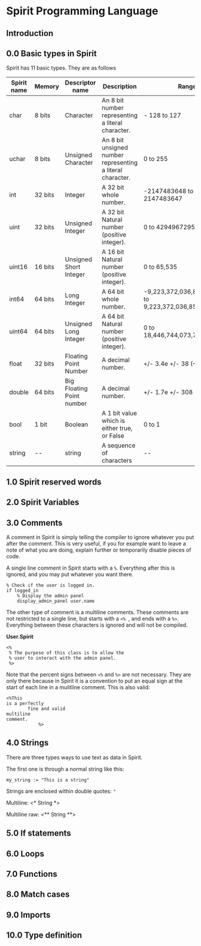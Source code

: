 # Spirit Programming Language


## Introduction

## 0.0 Basic types in Spirit

Spirit has 11 basic types. They are as follows

| Spirit name | Memory  |      Descriptor name      |                         Description                         |                          Range                          |
| ---------- | ------- | ------------------------- | ----------------------------------------------------------- | ------------------------------------------------------- |
| char       | 8 bits  | Character                 | An 8 bit number representing a literal character.           | - 128 to 127                                            |
| uchar      | 8 bits  | Unsigned Character        | An 8 bit unsigned  number representing a literal character. | 0 to 255                                                |
| int        | 32 bits | Integer                   | A 32 bit whole number.                                      | -2147483648 to 2147483647                               |
| uint       | 32 bits | Unsigned Integer          | A 32 bit Natural number (positive integer).                 | 0 to 4294967295                                         |
| uint16     | 16 bits | Unsigned Short Integer    | A 16 bit Natural number (positive integer).                 | 0 to 65,535                                             |
| int64      | 64 bits | Long Integer              | A 64 bit whole number.                                      | -9,223,372,036,854,775,808 to 9,223,372,036,854,775,807 |
| uint64     | 64 bits | Unsigned Long Integer     | A 64 bit Natural number (positive integer).                 | 0 to 18,446,744,073,709,551,615                         |
| float      | 32 bits | Floating Point Number     | A decimal number.                                           | +/- 3.4e +/- 38 (~7 digits)                             |
| double     | 64 bits | Big Floating Point number | A decimal number.                                           | +/- 1.7e +/- 308 (~15 digits)                           |
| bool       | 1 bit   | Boolean                   | A 1 bit value which is either true, or False                | 0 to 1                                                  |
| string     | --      | string                    | A sequence of characters                                    | --                                                      |


## 1.0 Spirit reserved words

## 2.0 Spirit Variables

## 3.0 Comments

A comment in Spirit is simply telling the compiler to ignore whatever
you put after the comment.
This is very useful, if you for example want to leave
a note of what you are doing, explain further or
temporarily disable pieces of code.

A single line comment in Spirit starts with a `%`.
Everything after this is ignored, and you may put
whatever you want there.

```Spirit
% Check if the user is logged in.
if logged_in
    % Display the admin panel
    display_admin_panel user.name
```

The other type of comment is a multiline comments. These comments
are not restricted to a single line, but starts with a 
`<% `, and ends with a `%>`. Everything between these characters
is ignored and will not be compiled.

**User.Spirit**
```Spirit
<%
 % The purpose of this class is to allow the
 % user to interact with the admin panel.
 %>
```

Note that the percent signs between `<%` and `%>`
are not necessary. They are only there because in Spirit it is
a convention to put an equal sign at the start of each line in a
mulitline comment. This is also valid:
```Spirit
<%This
is a perfectly
		fine and valid
multiline
comment.
			%>
```


## 4.0 Strings

There are three types ways to use text as data in Spirit.

The first one is through a normal string like this:
```Spirit
my_string := "This is a string"

```
Strings are enclosed within double quotes: `"`


Multiline: <* String *>

Multiline raw: <** String **>



## 5.0 If statements

## 6.0 Loops

## 7.0 Functions

## 8.0 Match cases

## 9.0 Imports

## 10.0 Type definition
